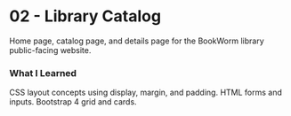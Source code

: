 # 02 - Library Catalog
Home page, catalog page, and details page for the BookWorm library public-facing website.

### What I Learned
CSS layout concepts using display, margin, and padding. HTML forms and inputs. Bootstrap 4 grid and cards.